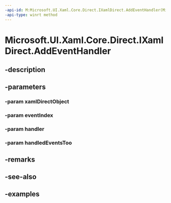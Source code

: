 ```yaml
---
-api-id: M:Microsoft.UI.Xaml.Core.Direct.IXamlDirect.AddEventHandler(Microsoft.UI.Xaml.Core.Direct.XamlDirectObject,Microsoft.UI.Xaml.Core.Direct.XamlEventIndex,System.Object,System.Boolean)
-api-type: winrt method
---
```


<!-- Method syntax.
public void IXamlDirect.AddEventHandler(XamlDirectObject xamlDirectObject, XamlEventIndex eventIndex, Object handler, Boolean handledEventsToo)
-->

# Microsoft.UI.Xaml.Core.Direct.IXamlDirect.AddEventHandler

## -description

## -parameters
### -param xamlDirectObject

### -param eventIndex

### -param handler

### -param handledEventsToo

## -remarks

## -see-also

## -examples


